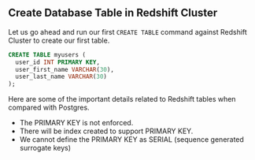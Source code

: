 ## Create Database Table in Redshift Cluster

Let us go ahead and run our first `CREATE TABLE` command against Redshift Cluster to create our first table.

```sql
CREATE TABLE myusers (
  user_id INT PRIMARY KEY,
  user_first_name VARCHAR(30),
  user_last_name VARCHAR(30)
);
```

Here are some of the important details related to Redshift tables when compared with Postgres.
* The PRIMARY KEY is not enforced.
* There will be index created to support PRIMARY KEY.
* We cannot define the PRIMARY KEY as SERIAL (sequence generated surrogate keys)